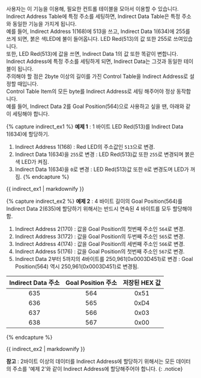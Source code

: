 사용자는 이 기능을 이용해, 필요한 컨트롤 테이블을 모아서 이용할 수 있습니다.  
Indirect Address Table에 특정 주소를 세팅하면, Indirect Data Table은 특정 주소와 동일한 기능을 가지게 됩니다.  
예를 들어, Indirect Address 1(168)에 513을 쓰고, Indirect Data 1(634)에 255를 쓰게 되면, 붉은 색LED에 불이 들어옵니다. LED Red(513)의 값 또한 255로 쓰여있습니다.  
또한, LED Red(513)에 값을 쓰면, Indirect Data 1의 값 또한 똑같이 변합니다. Indirect Address에 특정 주소를 세팅하게 되면, Indirect Data는 그것과 동일한 테이블이 됩니다.  
주의해야 할 점은 2byte 이상의 길이를 가진 Control Table을 Indirect Address로 설정할 때입니다.  
Control Table Item의 모든 byte를 Indirect Address로 세팅 해주어야 정상 동작합니다.  
예를 들어, Indirect Data 2를 Goal Position(564)으로 사용하고 싶을 땐, 아래와 같이 세팅해야 합니다.

{% capture indirect_ex1 %}
**예제 1** : 1 바이트 LED Red(513)를 Indirect Data 1(634)에 할당하기.
1. Indirect Address 1(168) : Red LED의 주소값인 `513`으로 변경.
2. Indirect Data 1(634)을 `255`로 변경 : LED Red(513)값 또한 `255`로 변경되며 붉은색 LED가 켜짐.
3. Indirect Data 1(634)을 `0`로 변경 : LED Red(513)값 또한 `0`로 변경도며 LED가 꺼짐.
{% endcapture %}

<div class="notice--success">{{ indirect_ex1 | markdownify }}</div>

{% capture indirect_ex2 %}
**예제 2** : 4 바이트 길이의 Goal Position(564)를 Indirect Data 2(635)에 할당하기 위해서는 반드시 연속된 4 바이트를 모두 할당해야 함.
1. Indirect Address 2(170) : 값을 Goal Position의 첫번째 주소인 `564`로 변경.
2. Indirect Address 3(172) : 값을 Goal Position의 두번째 주소인 `565`로 변경.
3. Indirect Address 4(174) : 값을 Goal Position의 세번째 주소인 `566`로 변경.
4. Indirect Address 5(176) : 값을 Goal Position의 첫번째 주소인 `567`로 변경.
5. Indirect Data 2부터 5까지의 4바이트를 250,961(0x0003D451)로 변경 : Goal Position(564) 역시 250,961(0x0003D451)로 변경됨.

| Indirect Data 주소 | Goal Position 주소 | 저장된 HEX 값 |
| :----------------: | :----------------: | :-----------: |
| 635                | 564                | 0x51          |
| 636                | 565                | 0xD4          |
| 637                | 566                | 0x03          |
| 638                | 567                | 0x00          |
{% endcapture %}

<div class="notice--success">{{ indirect_ex2 | markdownify }}</div>

**참고** : 2바이트 이상의 데이터를 Indirect Address에 할당하기 위해서는 모든 데이터의 주소를 '예제 2'와 같이 Indirect Address에 할당해주어야 합니다.
{: .notice}
